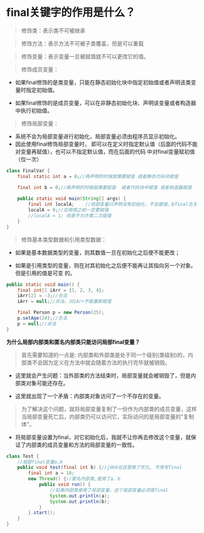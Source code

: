 # final关键字的作⽤是什么？ 

> 修饰类：表示类不可被继承 

> 修饰⽅法：表示⽅法不可被⼦类覆盖，但是可以重载 

> 修饰变量：表示变量⼀旦被赋值就不可以更改它的值。 

> 修饰成员变量： 

- 如果final修饰的是类变量，只能在静态初始化块中指定初始值或者声明该类变量时指定初始值。 

- 如果final修饰的是成员变量，可以在⾮静态初始化块、声明该变量或者构造器中执⾏初始值。 

> 修饰局部变量： 

- 系统不会为局部变量进⾏初始化，局部变量必须由程序员显示初始化。
- 因此使⽤final修饰局部变量时， 即可以在定义时指定默认值（后⾯的代码不能对变量再赋值），也可以不指定默认值，⽽在后⾯的代码 中对final变量赋初值（仅⼀次） 

```java
class FinalVar {
    final static int a = 0;//再声明的时候就需要赋值 或者静态代码块赋值

    final int b = 0;//再声明的时候就需要赋值  或者代码块中赋值	或者构造器赋值
    
    public static void main(String[] args) {
        final int localA;    //局部变量只声明没有初始化，不会报错,与final⽆关。
        localA = 0;//在使⽤之前⼀定要赋值
        //localA = 1; 但是不允许第⼆次赋值
    }
}
```

> 修饰基本类型数据和引⽤类型数据： 

- 如果是基本数据类型的变量，则其数值⼀旦在初始化之后便不能更改； 

- 如果是引⽤类型的变量，则在对其初始化之后便不能再让其指向另⼀个对象。但是引⽤的值是可变 的。

```java
public static void main() {
    final int[] iArr = {1, 2, 3, 4};
    iArr[2] = -3;//合法
    iArr = null;//⾮法，对iArr不能重新赋值

    final Person p = new Person(25);
    p.setAge(24);//合法
    p = null;//⾮法
}
```

**为什么局部内部类和匿名内部类只能访问局部final变量？**

> ⾸先需要知道的⼀点是: 内部类和外部类是处于同⼀个级别(类级别)的，内部类不会因为定义在⽅法中就会随着⽅法的执⾏完毕就被销毁。 

- 这⾥就会产⽣问题：当外部类的⽅法结束时，局部变量就会被销毁了，但是内部类对象可能还存在。

- 这⾥就出现了⼀个⽭盾：内部类对象访问了⼀个不存在的变量。

> 为了解决这个问题，就将局部变量复制了⼀份作为内部类的成员变量，这样当局部变量死亡后，内部类仍可以访问它，实际访问的是局部变量的"复制体"。

- 将局部变量设置为final，对它初始化后，我就不让你再去修改这个变量，就保证了内部类的成员变量和⽅法的局部变量的⼀致性。

```java
class Test {
    //局部final变量a,b
    public void test(final int b) {//jdk8在这⾥做了优化, 不⽤写final
        final int a = 10; 
        new Thread() {//匿名内部类,使用了a，b
            public void run() {
                //如果内部类使用了局部变量，这个局部变量必须是final
                System.out.println(a);
                System.out.println(b);
            }
        }.start();
    }
}
```



